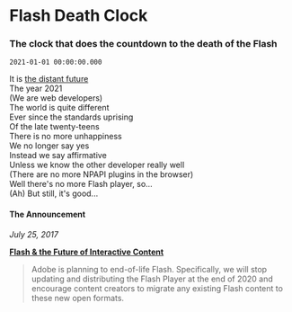 # Flash Death Clock


### The clock that does the countdown to the death of the Flash

`2021-01-01 00:00:00.000`

It is [the distant future](https://genius.com/Flight-of-the-conchords-robots-lyrics)  
The year 2021  
(We are web developers)  
The world is quite different  
Ever since the standards uprising  
Of the late twenty-teens  
There is no more unhappiness  
We no longer say yes  
Instead we say affirmative  
Unless we know the other developer really well  
(There are no more NPAPI plugins in the browser)  
Well there's no more Flash player, so...  
(Ah) But still, it's good...


#### The Announcement

*July 25, 2017*

**[Flash & the Future of Interactive Content](https://blogs.adobe.com/conversations/2017/07/adobe-flash-update.html)**

> Adobe is planning to end-of-life Flash. Specifically, we will stop updating and distributing the Flash Player at the end of 2020 and encourage content creators to migrate any existing Flash content to these new open formats.
